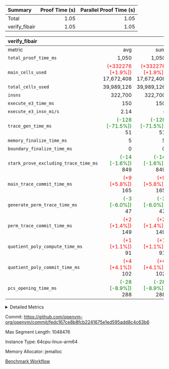 | Summary | Proof Time (s) | Parallel Proof Time (s) |
|:---|---:|---:|
| Total |  1.05 |  1.05 |
| verify_fibair |  1.05 |  1.05 |


| verify_fibair |||||
|:---|---:|---:|---:|---:|
|metric|avg|sum|max|min|
| `total_proof_time_ms ` |  1,050 |  1,050 |  1,050 |  1,050 |
| `main_cells_used     ` | <span style='color: red'>(+332276 [+1.9%])</span> 17,672,408 | <span style='color: red'>(+332276 [+1.9%])</span> 17,672,408 | <span style='color: red'>(+332276 [+1.9%])</span> 17,672,408 | <span style='color: red'>(+332276 [+1.9%])</span> 17,672,408 |
| `total_cells_used    ` |  39,989,126 |  39,989,126 |  39,989,126 |  39,989,126 |
| `insns               ` |  322,700 |  322,700 |  322,700 |  322,700 |
| `execute_e3_time_ms  ` |  150 |  150 |  150 |  150 |
| `execute_e3_insn_mi/s` |  2.14 | -          |  2.14 |  2.14 |
| `trace_gen_time_ms   ` | <span style='color: green'>(-128 [-71.5%])</span> 51 | <span style='color: green'>(-128 [-71.5%])</span> 51 | <span style='color: green'>(-128 [-71.5%])</span> 51 | <span style='color: green'>(-128 [-71.5%])</span> 51 |
| `memory_finalize_time_ms` |  5 |  5 |  5 |  5 |
| `boundary_finalize_time_ms` |  0 |  0 |  0 |  0 |
| `stark_prove_excluding_trace_time_ms` | <span style='color: green'>(-14 [-1.6%])</span> 849 | <span style='color: green'>(-14 [-1.6%])</span> 849 | <span style='color: green'>(-14 [-1.6%])</span> 849 | <span style='color: green'>(-14 [-1.6%])</span> 849 |
| `main_trace_commit_time_ms` | <span style='color: red'>(+9 [+5.8%])</span> 165 | <span style='color: red'>(+9 [+5.8%])</span> 165 | <span style='color: red'>(+9 [+5.8%])</span> 165 | <span style='color: red'>(+9 [+5.8%])</span> 165 |
| `generate_perm_trace_time_ms` | <span style='color: green'>(-3 [-6.0%])</span> 47 | <span style='color: green'>(-3 [-6.0%])</span> 47 | <span style='color: green'>(-3 [-6.0%])</span> 47 | <span style='color: green'>(-3 [-6.0%])</span> 47 |
| `perm_trace_commit_time_ms` | <span style='color: red'>(+2 [+1.4%])</span> 149 | <span style='color: red'>(+2 [+1.4%])</span> 149 | <span style='color: red'>(+2 [+1.4%])</span> 149 | <span style='color: red'>(+2 [+1.4%])</span> 149 |
| `quotient_poly_compute_time_ms` | <span style='color: red'>(+1 [+1.1%])</span> 91 | <span style='color: red'>(+1 [+1.1%])</span> 91 | <span style='color: red'>(+1 [+1.1%])</span> 91 | <span style='color: red'>(+1 [+1.1%])</span> 91 |
| `quotient_poly_commit_time_ms` | <span style='color: red'>(+4 [+4.1%])</span> 102 | <span style='color: red'>(+4 [+4.1%])</span> 102 | <span style='color: red'>(+4 [+4.1%])</span> 102 | <span style='color: red'>(+4 [+4.1%])</span> 102 |
| `pcs_opening_time_ms ` | <span style='color: green'>(-28 [-8.9%])</span> 288 | <span style='color: green'>(-28 [-8.9%])</span> 288 | <span style='color: green'>(-28 [-8.9%])</span> 288 | <span style='color: green'>(-28 [-8.9%])</span> 288 |



<details>
<summary>Detailed Metrics</summary>

|  | verify_program_compile_ms | total_cells | stark_prove_excluding_trace_time_ms | quotient_poly_compute_time_ms | quotient_poly_commit_time_ms | perm_trace_commit_time_ms | pcs_opening_time_ms | main_trace_commit_time_ms | app proof_time_ms |
| --- | --- | --- | --- | --- | --- | --- | --- | --- |
|  | 7 | 65,536 | 38 | 1 | 6 | 0 | 21 | 8 | 2,140 | 

| air_name | rows | quotient_deg | main_cols | interactions | constraints | cells |
| --- | --- | --- | --- | --- | --- | --- |
| AccessAdapterAir<2> |  | 2 |  | 5 | 12 |  | 
| AccessAdapterAir<4> |  | 2 |  | 5 | 12 |  | 
| AccessAdapterAir<8> |  | 2 |  | 5 | 12 |  | 
| FibonacciAir | 32,768 | 1 | 2 |  | 5 | 65,536 | 
| FriReducedOpeningAir |  | 2 |  | 39 | 71 |  | 
| JalRangeCheckAir |  | 2 |  | 9 | 14 |  | 
| NativePoseidon2Air<BabyBearParameters>, 1> |  | 2 |  | 136 | 572 |  | 
| PhantomAir |  | 2 |  | 3 | 5 |  | 
| ProgramAir |  | 1 |  | 1 | 4 |  | 
| VariableRangeCheckerAir |  | 1 |  | 1 | 4 |  | 
| VmAirWrapper<AluNativeAdapterAir, FieldArithmeticCoreAir> |  | 2 |  | 15 | 27 |  | 
| VmAirWrapper<BranchNativeAdapterAir, BranchEqualCoreAir<1> |  | 2 |  | 11 | 25 |  | 
| VmAirWrapper<NativeAdapterAir<2, 0>, PublicValuesCoreAir> |  | 2 |  | 11 | 29 |  | 
| VmAirWrapper<NativeLoadStoreAdapterAir<1>, NativeLoadStoreCoreAir<1> |  | 2 |  | 15 | 20 |  | 
| VmAirWrapper<NativeLoadStoreAdapterAir<4>, NativeLoadStoreCoreAir<4> |  | 2 |  | 15 | 20 |  | 
| VmAirWrapper<NativeVectorizedAdapterAir<4>, FieldExtensionCoreAir> |  | 2 |  | 15 | 27 |  | 
| VmConnectorAir |  | 2 |  | 5 | 11 |  | 
| VolatileBoundaryAir |  | 2 |  | 7 | 19 |  | 

| group | trace_gen_time_ms | total_proof_time_ms | total_cells_used | total_cells | system_trace_gen_time_ms | stark_prove_excluding_trace_time_ms | single_trace_gen_time_ms | quotient_poly_compute_time_ms | quotient_poly_commit_time_ms | perm_trace_commit_time_ms | pcs_opening_time_ms | memory_finalize_time_ms | main_trace_commit_time_ms | main_cells_used | insns | generate_perm_trace_time_ms | fri.log_blowup | execute_e3_time_ms | execute_e3_insn_mi/s | boundary_finalize_time_ms |
| --- | --- | --- | --- | --- | --- | --- | --- | --- | --- | --- | --- | --- | --- | --- | --- | --- | --- | --- | --- | --- |
| verify_fibair | 51 | 1,050 | 39,989,126 | 62,474,410 | 51 | 849 | 2 | 91 | 102 | 149 | 288 | 5 | 165 | 17,672,408 | 322,700 | 47 | 1 | 150 | 2.14 | 0 | 

| group | air_name | rows | prep_cols | perm_cols | main_cols | cells |
| --- | --- | --- | --- | --- | --- | --- |
| verify_fibair | AccessAdapterAir<2> | 131,072 |  | 16 | 11 | 3,538,944 | 
| verify_fibair | AccessAdapterAir<4> | 65,536 |  | 16 | 13 | 1,900,544 | 
| verify_fibair | AccessAdapterAir<8> | 128 |  | 16 | 17 | 4,224 | 
| verify_fibair | FriReducedOpeningAir | 2,048 |  | 84 | 27 | 227,328 | 
| verify_fibair | JalRangeCheckAir | 32,768 |  | 28 | 12 | 1,310,720 | 
| verify_fibair | NativePoseidon2Air<BabyBearParameters>, 1> | 32,768 |  | 312 | 398 | 23,265,280 | 
| verify_fibair | PhantomAir | 16,384 |  | 12 | 6 | 294,912 | 
| verify_fibair | ProgramAir | 8,192 |  | 8 | 10 | 147,456 | 
| verify_fibair | VariableRangeCheckerAir | 262,144 | 2 | 8 | 1 | 2,359,296 | 
| verify_fibair | VmAirWrapper<AluNativeAdapterAir, FieldArithmeticCoreAir> | 262,144 |  | 36 | 29 | 17,039,360 | 
| verify_fibair | VmAirWrapper<BranchNativeAdapterAir, BranchEqualCoreAir<1> | 32,768 |  | 28 | 23 | 1,671,168 | 
| verify_fibair | VmAirWrapper<NativeLoadStoreAdapterAir<1>, NativeLoadStoreCoreAir<1> | 65,536 |  | 40 | 21 | 3,997,696 | 
| verify_fibair | VmAirWrapper<NativeLoadStoreAdapterAir<4>, NativeLoadStoreCoreAir<4> | 32,768 |  | 40 | 27 | 2,195,456 | 
| verify_fibair | VmAirWrapper<NativeVectorizedAdapterAir<4>, FieldExtensionCoreAir> | 32,768 |  | 36 | 38 | 2,424,832 | 
| verify_fibair | VmConnectorAir | 2 | 1 | 16 | 5 | 42 | 
| verify_fibair | VolatileBoundaryAir | 65,536 |  | 20 | 12 | 2,097,152 | 

| group | trace_height_constraint | weighted_sum | threshold |
| --- | --- | --- | --- |
| verify_fibair | 0 | 1,085,444 | 2,013,265,921 | 
| verify_fibair | 1 | 5,411,200 | 2,013,265,921 | 
| verify_fibair | 2 | 542,722 | 2,013,265,921 | 
| verify_fibair | 3 | 5,476,612 | 2,013,265,921 | 
| verify_fibair | 4 | 65,536 | 2,013,265,921 | 
| verify_fibair | 5 | 12,851,850 | 2,013,265,921 | 

| trace_height_constraint | threshold |
| --- | --- |
| 0 | 2,013,265,921 | 

</details>


Commit: https://github.com/openvm-org/openvm/commit/fedc167ce8b8fcb2241675e1ed595add8c4c63b6

Max Segment Length: 1048476

Instance Type: 64cpu-linux-arm64

Memory Allocator: jemalloc

[Benchmark Workflow](https://github.com/openvm-org/openvm/actions/runs/16757381692)
